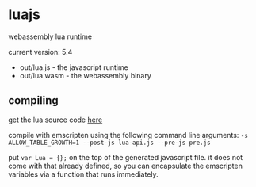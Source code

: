 # luajs
webassembly lua runtime

current version: 5.4
- out/lua.js - the javascript runtime
- out/lua.wasm - the webassembly binary

## compiling
get the lua source code [here](https://www.lua.org/download.html)

compile with emscripten using the following command line arguments:
`-s ALLOW_TABLE_GROWTH=1 --post-js lua-api.js --pre-js pre.js`

put `var Lua = {};` on the top of the generated javascript file. it does not come with that already defined, so you can encapsulate the emscripten variables via a function that runs immediately.

